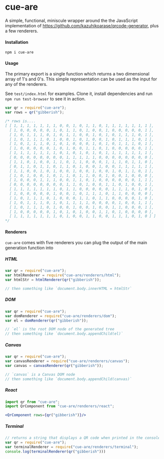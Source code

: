 # cue-are

A simple, functional, miniscule wrapper around the the JavaScript implementation of https://github.com/kazuhikoarase/qrcode-generator, plus a few renderers.

#### Installation

```npm i cue-are```

#### Usage

The primary export is a single function which returns a two dimensional array of 1's and 0's. This simple representation can be used as the input for any of the renderers.

See `test/index.html` for examples. Clone it, install dependencies and run `npm run test-browser` to see it in action.

```js
var qr = require("cue-are");
var rows = qr("gibberish");

/* rows is....
[ [ 1, 1, 1, 1, 1, 1, 1, 0, 0, 1, 0, 1, 1, 0, 1, 1, 1, 1, 1, 1, 1 ],
  [ 1, 0, 0, 0, 0, 0, 1, 0, 1, 1, 0, 1, 0, 0, 1, 0, 0, 0, 0, 0, 1 ],
  [ 1, 0, 1, 1, 1, 0, 1, 0, 1, 1, 0, 0, 1, 0, 1, 0, 1, 1, 1, 0, 1 ],
  [ 1, 0, 1, 1, 1, 0, 1, 0, 0, 1, 0, 1, 0, 0, 1, 0, 1, 1, 1, 0, 1 ],
  [ 1, 0, 1, 1, 1, 0, 1, 0, 1, 0, 0, 0, 1, 0, 1, 0, 1, 1, 1, 0, 1 ],
  [ 1, 0, 0, 0, 0, 0, 1, 0, 1, 0, 0, 1, 1, 0, 1, 0, 0, 0, 0, 0, 1 ],
  [ 1, 1, 1, 1, 1, 1, 1, 0, 1, 0, 1, 0, 1, 0, 1, 1, 1, 1, 1, 1, 1 ],
  [ 0, 0, 0, 0, 0, 0, 0, 0, 1, 1, 1, 1, 1, 0, 0, 0, 0, 0, 0, 0, 0 ],
  [ 1, 1, 0, 1, 0, 0, 1, 1, 0, 1, 1, 0, 0, 0, 1, 1, 1, 0, 1, 1, 0 ],
  [ 0, 1, 1, 0, 1, 1, 0, 1, 1, 0, 1, 0, 0, 1, 0, 0, 1, 1, 1, 1, 1 ],
  [ 1, 1, 0, 0, 1, 0, 1, 0, 0, 1, 0, 0, 1, 0, 0, 1, 0, 1, 1, 0, 1 ],
  [ 1, 0, 1, 0, 0, 1, 0, 1, 1, 0, 1, 1, 0, 0, 1, 0, 0, 1, 0, 0, 0 ],
  [ 1, 0, 0, 0, 1, 1, 1, 0, 0, 1, 1, 0, 1, 0, 0, 0, 0, 0, 0, 1, 1 ],
  [ 0, 0, 0, 0, 0, 0, 0, 0, 1, 1, 0, 1, 0, 0, 1, 1, 0, 1, 0, 0, 1 ],
  [ 1, 1, 1, 1, 1, 1, 1, 0, 1, 1, 0, 0, 0, 0, 0, 1, 1, 1, 0, 1, 0 ],
  [ 1, 0, 0, 0, 0, 0, 1, 0, 0, 1, 0, 1, 1, 1, 0, 1, 1, 0, 0, 0, 0 ],
  [ 1, 0, 1, 1, 1, 0, 1, 0, 0, 0, 1, 1, 0, 1, 1, 0, 0, 0, 0, 1, 0 ],
  [ 1, 0, 1, 1, 1, 0, 1, 0, 1, 1, 1, 1, 0, 0, 0, 0, 1, 0, 0, 1, 1 ],
  [ 1, 0, 1, 1, 1, 0, 1, 0, 0, 1, 0, 0, 1, 0, 0, 1, 1, 0, 0, 0, 1 ],
  [ 1, 0, 0, 0, 0, 0, 1, 0, 1, 0, 1, 0, 0, 1, 1, 0, 1, 0, 0, 0, 0 ],
  [ 1, 1, 1, 1, 1, 1, 1, 0, 1, 0, 0, 1, 1, 0, 0, 1, 1, 1, 0, 1, 0 ] ]
*/
```

#### Renderers

`cue-are` comes with five renderers you can plug the output of the main generation function into


##### HTML

```js
var qr = require("cue-are");
var htmlRenderer = require("cue-are/renderers/html");
var htmlStr = htmlRenderer(qr("gibberish"));

// then something like `document.body.innerHTML = htmlStr`
```

##### DOM

```js
var qr = require("cue-are");
var domRenderer = require("cue-are/renderers/dom");
var el = domRenderer(qr("gibberish"));

// `el` is the root DOM node of the generated tree
// then something like `document.body.appendChild(el)`
```

##### Canvas

```js
var qr = require("cue-are");
var canvasRenderer = require("cue-are/renderers/canvas");
var canvas = canvasRenderer(qr("gibberish"));

// `canvas` is a Canvas DOM node
// then something like `document.body.appendChild(canvas)`
```

##### React
```jsx
import qr from "cue-are";
import QrComponent from "cue-are/renderers/react";

<QrComponent rows={qr("gibberish")}/>
```

##### Terminal
```js
// returns a string that displays a QR code when printed in the console
var qr = require("cue-are");
var terminalRenderer = require("cue-are/renderers/terminal");
console.log(terminalRenderer(qr("gibberish")))
```